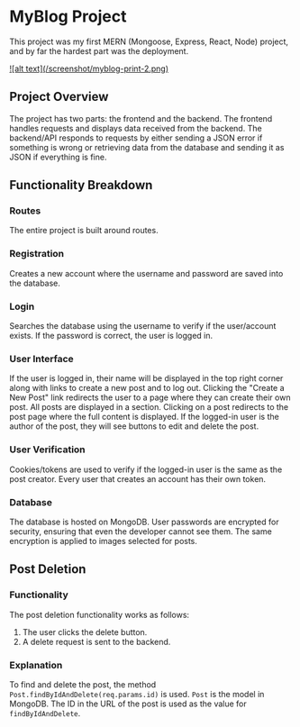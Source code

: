   <h1>MyBlog Project</h1>

<p>This project was my first MERN (Mongoose, Express, React, Node) project, and by far the hardest part was the deployment.</p>
<a href ="https://gab9244.github.io/MemoryGame/">![alt text](/screenshot/myblog-print-2.png)</a>

<h2>Project Overview</h2>

<p>The project has two parts: the frontend and the backend. The frontend handles requests and displays data received from the backend. The backend/API responds to requests by either sending a JSON error if something is wrong or retrieving data from the database and sending it as JSON if everything is fine.</p>

<h2>Functionality Breakdown</h2>

<h3>Routes</h3>
<p>The entire project is built around routes.</p>

<h3>Registration</h3>
<p>Creates a new account where the username and password are saved into the database.</p>

<h3>Login</h3>
<p>Searches the database using the username to verify if the user/account exists. If the password is correct, the user is logged in.</p>

<h3>User Interface</h3>
<p>If the user is logged in, their name will be displayed in the top right corner along with links to create a new post and to log out. Clicking the "Create a New Post" link redirects the user to a page where they can create their own post. All posts are displayed in a section. Clicking on a post redirects to the post page where the full content is displayed. If the logged-in user is the author of the post, they will see buttons to edit and delete the post.</p>

<h3>User Verification</h3>
<p>Cookies/tokens are used to verify if the logged-in user is the same as the post creator. Every user that creates an account has their own token.</p>

<h3>Database</h3>
<p>The database is hosted on MongoDB. User passwords are encrypted for security, ensuring that even the developer cannot see them. The same encryption is applied to images selected for posts.</p>

<h2>Post Deletion</h2>

<h3>Functionality</h3>
<p>The post deletion functionality works as follows:</p>
<ol>
    <li>The user clicks the delete button.</li>
    <li>A delete request is sent to the backend.</li>
</ol>

<h3>Explanation</h3>
<p>To find and delete the post, the method <code>Post.findByIdAndDelete(req.params.id)</code> is used. <code>Post</code> is the model in MongoDB. The ID in the URL of the post is used as the value for <code>findByIdAndDelete</code>.</p>





 


 

                                   